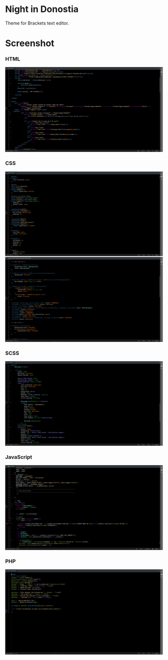 # Night in Donostia

Theme for Brackets text editor.

# Screenshot

### HTML

<img src="https://github.com/Txema-Illarramendi/Night-In-Donostia/blob/master/Screenshots/html.png">

### CSS

<img src="https://github.com/Txema-Illarramendi/Night-In-Donostia/blob/master/Screenshots/css.png">
<img src="https://github.com/Txema-Illarramendi/Night-In-Donostia/blob/master/Screenshots/css2.png">

### SCSS

<img src="https://github.com/Txema-Illarramendi/Night-In-Donostia/blob/master/Screenshots/scss.png">

### JavaScript

<img src="https://github.com/Txema-Illarramendi/Night-In-Donostia/blob/master/Screenshots/js.png">

### PHP

<img src="https://github.com/Txema-Illarramendi/Night-In-Donostia/blob/master/Screenshots/php.png">
